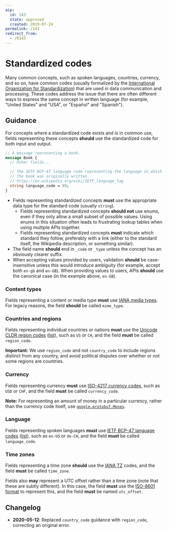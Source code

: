 ```yaml
---
aip:
  id: 143
  state: approved
  created: 2019-07-24
permalink: /143
redirect_from:
  - /0143
---
```


# Standardized codes

Many common concepts, such as spoken languages, countries, currency, and so on,
have common codes (usually formalized by the [International Organization for
Standardization][iso]) that are used in data communication and processing.
These codes address the issue that there are often different ways to express
the same concept in written language (for example, "United States" and "USA",
or "Español" and "Spanish").

## Guidance

For concepts where a standardized code exists and is in common use, fields
representing these concepts **should** use the standardized code for both input
and output.

```proto
// A message representing a book.
message Book {
  // Other fields...

  // The IETF BCP-47 language code representing the language in which
  // the book was originally written.
  // https://en.wikipedia.org/wiki/IETF_language_tag
  string language_code = 99;
}
```

- Fields representing standardized concepts **must** use the appropriate data
  type for the standard code (usually `string`).
  - Fields representing standardized concepts **should not** use enums, even if
    they only allow a small subset of possible values. Using enums in this
    situation often leads to frustrating lookup tables when using multiple APIs
    together.
  - Fields representing standardized concepts **must** indicate which standard
    they follow, preferably with a link (either to the standard itself, the
    Wikipedia description, or something similar).
- The field name **should** end in `_code` or `_type` unless the concept has an
  obviously clearer suffix.
- When accepting values provided by users, validation **should** be
  case-insensitive unless this would introduce ambiguity (for example, accept
  both `en-gb` and `en-GB`). When providing values to users, APIs **should**
  use the canonical case (in the example above, `en-GB`).

### Content types

Fields representing a content or media type **must** use [IANA media types][].
For legacy reasons, the field **should** be called `mime_type`.

### Countries and regions

Fields representing individual countries or nations **must** use the [Unicode
CLDR region codes][cldr] ([list][]), such as `US` or `CH`, and the field
**must** be called `region_code`.

**Important:** We use `region_code` and not `country_code` to include regions
distinct from any country, and avoid political disputes over whether or not
some regions are countries.

### Currency

Fields representing currency **must** use [ISO-4217 currency codes][iso-4217],
such as `USD` or `CHF`, and the field **must** be called `currency_code`.

**Note:** For representing an amount of money in a particular currency, rather
than the currency code itself, use [`google.protobuf.Money`][money].

### Language

Fields representing spoken languages **must** use [IETF BCP-47 language
codes][bcp-47] ([list][]), such as `en-US` or `de-CH`, and the field **must**
be called `language_code`.

### Time zones

Fields representing a time zone **should** use the [IANA TZ][] codes, and the
field **must** be called `time_zone`.

Fields also **may** represent a UTC offset rather than a time zone (note that
these are subtly different). In this case, the field **must** use the [ISO-8601
format][] to represent this, and the field **must** be named `utc_offset`.

## Changelog

- **2020-05-12**: Replaced `country_code` guidance with `region_code`,
  correcting an original error.

<!-- prettier-ignore-start -->
[bcp-47]: https://en.wikipedia.org/wiki/IETF_language_tag
[cldr]: http://cldr.unicode.org/
[iana media types]: https://www.iana.org/assignments/media-types/media-types.xhtml
[iana tz]: http://www.iana.org/time-zones
[iso]: https://www.iso.org/
[iso-4217]: https://en.wikipedia.org/wiki/ISO_4217
[iso-8601 format]: https://en.wikipedia.org/wiki/ISO_8601#Time_offsets_from_UTC
[list]: https://www.iana.org/assignments/language-subtag-registry/language-subtag-registry
[money]: https://github.com/googleapis/api-common-protos/blob/master/google/type/money.proto
<!-- prettier-ignore-end -->
